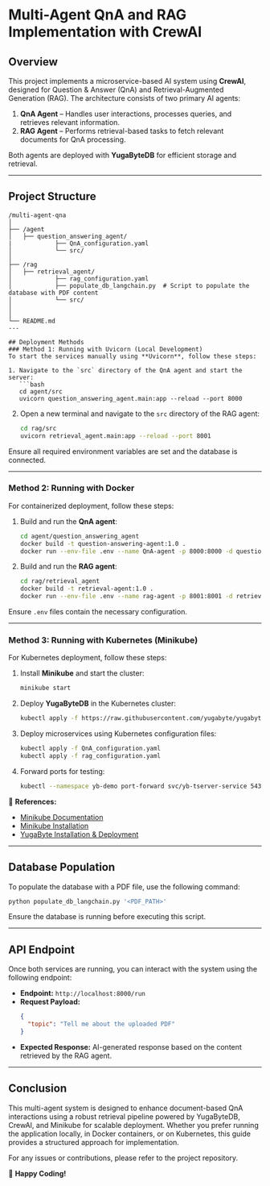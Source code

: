 # Multi-Agent QnA and RAG Implementation with CrewAI

## Overview
This project implements a microservice-based AI system using **CrewAI**, designed for Question & Answer (QnA) and Retrieval-Augmented Generation (RAG). The architecture consists of two primary AI agents:

1. **QnA Agent** – Handles user interactions, processes queries, and retrieves relevant information.
2. **RAG Agent** – Performs retrieval-based tasks to fetch relevant documents for QnA processing.

Both agents are deployed with **YugaByteDB** for efficient storage and retrieval.

---

## Project Structure
```
/multi-agent-qna
│
├── /agent
│   ├── question_answering_agent/
|            ├── QnA_configuration.yaml
│            └── src/
│
├── /rag
│   ├── retrieval_agent/
│            ├── rag_configuration.yaml
│            ├── populate_db_langchain.py  # Script to populate the database with PDF content
│            └── src/
│
│
└── README.md
---

## Deployment Methods
### Method 1: Running with Uvicorn (Local Development)
To start the services manually using **Uvicorn**, follow these steps:

1. Navigate to the `src` directory of the QnA agent and start the server:
   ```bash
   cd agent/src
   uvicorn question_answering_agent.main:app --reload --port 8000
   ```
2. Open a new terminal and navigate to the `src` directory of the RAG agent:
   ```bash
   cd rag/src
   uvicorn retrieval_agent.main:app --reload --port 8001
   ```
Ensure all required environment variables are set and the database is connected.

---

### Method 2: Running with Docker
For containerized deployment, follow these steps:

1. Build and run the **QnA agent**:
   ```bash
   cd agent/question_answering_agent
   docker build -t question-answering-agent:1.0 .
   docker run --env-file .env --name QnA-agent -p 8000:8000 -d question-answering-agent:1.0
   ```
2. Build and run the **RAG agent**:
   ```bash
   cd rag/retrieval_agent
   docker build -t retrieval-agent:1.0 .
   docker run --env-file .env --name rag-agent -p 8001:8001 -d retrieval-agent:1.0
   ```
Ensure `.env` files contain the necessary configuration.

---

### Method 3: Running with Kubernetes (Minikube)
For Kubernetes deployment, follow these steps:

1. Install **Minikube** and start the cluster:
   ```bash
   minikube start
   ```
2. Deploy **YugaByteDB** in the Kubernetes cluster:
   ```bash
   kubectl apply -f https://raw.githubusercontent.com/yugabyte/yugabyte-db/master/k8s/yugabyte-k8s.yaml
   ```
3. Deploy microservices using Kubernetes configuration files:
   ```bash
   kubectl apply -f QnA_configuration.yaml
   kubectl apply -f rag_configuration.yaml
   ```
4. Forward ports for testing:
   ```bash
   kubectl --namespace yb-demo port-forward svc/yb-tserver-service 5433:5433
   ```
   
📌 **References:**
- [Minikube Documentation](https://minikube.sigs.k8s.io/docs/handbook/pushing/#Linux)
- [Minikube Installation](https://k8s-docs.netlify.app/en/docs/tasks/tools/install-minikube/)
- [YugaByte Installation & Deployment](https://download.yugabyte.com/local#kubernetes)

---

## Database Population
To populate the database with a PDF file, use the following command:
```bash
python populate_db_langchain.py '<PDF_PATH>'
```
Ensure the database is running before executing this script.

---

## API Endpoint
Once both services are running, you can interact with the system using the following endpoint:

- **Endpoint:** `http://localhost:8000/run`
- **Request Payload:**
  ```json
  {
    "topic": "Tell me about the uploaded PDF"
  }
  ```
- **Expected Response:** AI-generated response based on the content retrieved by the RAG agent.

---

## Conclusion
This multi-agent system is designed to enhance document-based QnA interactions using a robust retrieval pipeline powered by YugaByteDB, CrewAI, and Minikube for scalable deployment. Whether you prefer running the application locally, in Docker containers, or on Kubernetes, this guide provides a structured approach for implementation.

For any issues or contributions, please refer to the project repository.

🚀 **Happy Coding!**

